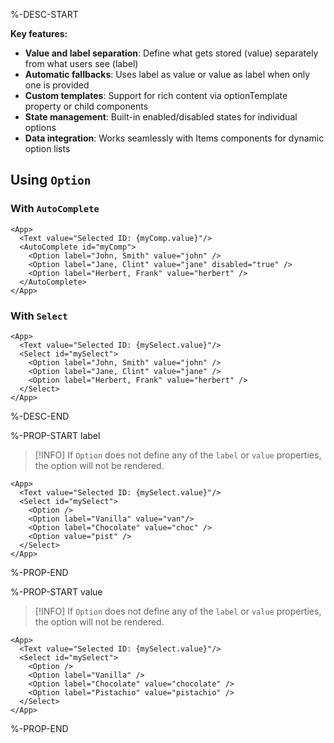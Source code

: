%-DESC-START

**Key features:**
- **Value and label separation**: Define what gets stored (value) separately from what users see (label)
- **Automatic fallbacks**: Uses label as value or value as label when only one is provided
- **Custom templates**: Support for rich content via optionTemplate property or child components
- **State management**: Built-in enabled/disabled states for individual options
- **Data integration**: Works seamlessly with Items components for dynamic option lists

## Using `Option`

### With `AutoComplete`

```xmlui-pg copy {4-6} display name="Example: Option in a AutoComplete" height="275px"
<App>
  <Text value="Selected ID: {myComp.value}"/>
  <AutoComplete id="myComp">
    <Option label="John, Smith" value="john" />
    <Option label="Jane, Clint" value="jane" disabled="true" />
    <Option label="Herbert, Frank" value="herbert" />
  </AutoComplete>
</App>
```

### With `Select`

```xmlui-pg copy {4-6} display name="Example: Option in a Select" height="275px"
<App>
  <Text value="Selected ID: {mySelect.value}"/>
  <Select id="mySelect">
    <Option label="John, Smith" value="john" />
    <Option label="Jane, Clint" value="jane" />
    <Option label="Herbert, Frank" value="herbert" />
  </Select>
</App>
```

%-DESC-END

%-PROP-START label

>[!INFO]
> If `Option` does not define any of the `label` or `value` properties, the option will not be rendered.

```xmlui-pg copy display name="Example: Using label" height="275px"
<App>
  <Text value="Selected ID: {mySelect.value}"/>
  <Select id="mySelect">
    <Option />
    <Option label="Vanilla" value="van"/>
    <Option label="Chocolate" value="choc" />
    <Option value="pist" />
  </Select>
</App>
```

%-PROP-END

%-PROP-START value

>[!INFO]
> If `Option` does not define any of the `label` or `value` properties, the option will not be rendered.

```xmlui-pg copy display name="Example: Using value" height="275px"
<App>
  <Text value="Selected ID: {mySelect.value}"/>
  <Select id="mySelect">
    <Option />
    <Option label="Vanilla" />
    <Option label="Chocolate" value="chocolate" />
    <Option label="Pistachio" value="pistachio" />
  </Select>
</App>
```

%-PROP-END
